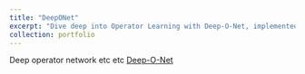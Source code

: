 ```yaml
---
title: "DeepONet"
excerpt: "Dive deep into Operator Learning with Deep-O-Net, implemented using PyTorch."
collection: portfolio
---
```


Deep operator network etc etc [Deep-O-Net](https://github.com/sob-ANN/Projects/blob/main/Operator%20Learning/Deep_o_net_Final.ipynb)
